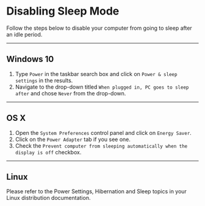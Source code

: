# Disabling Sleep Mode

Follow the steps below to disable your computer from going to sleep after an idle period.

---
## Windows 10

1. Type `Power` in the taskbar search box and click on `Power & sleep settings` in the results.
2. Navigate to the drop-down titled `When plugged in, PC goes to sleep after` and chose `Never` from the drop-down.

---

## OS X

1. Open the `System Preferences` control panel and click on `Energy Saver`.
2. Click on the `Power Adapter` tab if you see one.
3. Check the `Prevent computer from sleeping automatically when the display is off` checkbox.

---

## Linux

Please refer to the Power Settings, Hibernation and Sleep topics in your Linux distribution documentation.
